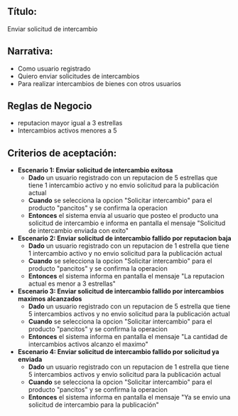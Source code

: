 ## Título:
Enviar solicitud de intercambio

## Narrativa:
- Como usuario registrado
- Quiero enviar solicitudes de intercambios
- Para realizar intercambios de bienes con otros usuarios

## Reglas de Negocio
- reputacion mayor igual a 3 estrellas
- Intercambios activos menores a 5

## Criterios de aceptación:
- **Escenario 1: Enviar solicitud de intercambio exitosa**
    + **Dado** un usuario registrado con un reputacion de 5 estrellas que tiene 1 intercambio activo y no envio solicitud para la publicación actual
    + **Cuando** se selecciona la opcion "Solicitar intercambio" para el producto "pancitos" y se confirma la operacion
    + **Entonces** el sistema envia al usuario que posteo el producto una solicitud de intercambio e informa en pantalla el mensaje "Solicitud de intercambio enviada con exito"  
- **Escenario 2: Enviar solicitud de intercambio fallido por reputacion baja**
    + **Dado** un usuario registrado con un reputacion de 1 estrella que tiene 1 intercambio activo y no envio solicitud para la publicación actual
    + **Cuando** se selecciona la opcion "Solicitar intercambio" para el producto "pancitos" y se confirma la operacion
    + **Entonces** el sistema informa en pantalla el mensaje "La reputacion actual es menor a 3 estrellas"  
- **Escenario 3: Enviar solicitud de intercambio fallido por intercambios maximos alcanzados**
    + **Dado** un usuario registrado con un reputacion de 5 estrella que tiene 5 intercambios activos y no envio solicitud para la publicación actual
    + **Cuando** se selecciona la opcion "Solicitar intercambio" para el producto "pancitos" y se confirma la operacion
    + **Entonces** el sistema informa en pantalla el mensaje "La cantidad de intercambios activos alcanzo el maximo"  
- **Escenario 4: Enviar solicitud de intercambio fallido por solicitud ya enviada**
    + **Dado** un usuario registrado con un reputacion de 1 estrella que tiene 5 intercambios activos y envio solicitud para la publicación actual
    + **Cuando** se selecciona la opcion "Solicitar intercambio" para el producto "pancitos" y se confirma la operacion
    + **Entonces** el sistema informa en pantalla el mensaje "Ya se envio una solicitud de intercambio para la publicación"  